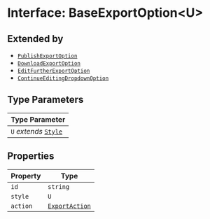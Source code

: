 # Interface: BaseExportOption<U\>

## Extended by

- [`PublishExportOption`](publish-export-option/index.md)
- [`DownloadExportOption`](download-export-option/index.md)
- [`EditFurtherExportOption`](edit-further-export-option/index.md)
- [`ContinueEditingDropdownOption`](continue-editing-dropdown-option/index.md)

## Type Parameters

| Type Parameter |
| ------ |
| `U` *extends* [`Style`](style/index.md) |

## Properties

| Property | Type |
| ------ | ------ |
| `id` | `string` |
| `style` | `U` |
| `action` | [`ExportAction`](../type-aliases/export-action/index.md) |
